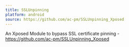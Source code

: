 ```yaml
---
title: SSLUnpinning
platform: android
source: https://github.com/ac-pm/SSLUnpinning_Xposed
---
```


An Xposed Module to bypass SSL certificate pinning - <https://github.com/ac-pm/SSLUnpinning_Xposed>